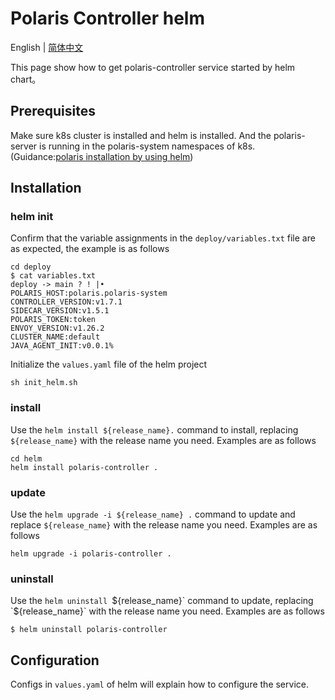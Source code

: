 # Polaris Controller helm

English | [简体中文](./README-zh.md)

This page show how to get polaris-controller service started by helm chart。

## Prerequisites
Make sure k8s cluster is installed and helm is installed. And the polaris-server is running in the polaris-system namespaces of k8s.
(Guidance:[polaris installation by using helm](https://github.com/polarismesh/polaris/tree/main/release/cluster/helm))

## Installation
### helm init
Confirm that the variable assignments in the `deploy/variables.txt` file are as expected, the example is as follows
```shell
cd deploy
$ cat variables.txt                                                                                                                                                                                                                                                                               deploy -> main ? ! |•
POLARIS_HOST:polaris.polaris-system
CONTROLLER_VERSION:v1.7.1
SIDECAR_VERSION:v1.5.1
POLARIS_TOKEN:token
ENVOY_VERSION:v1.26.2
CLUSTER_NAME:default
JAVA_AGENT_INIT:v0.0.1% 
```
Initialize the `values.yaml` file of the helm project
```shell
sh init_helm.sh
```

### install
Use the `helm install ${release_name}.` command to install, replacing `${release_name}` with the release name you need.
Examples are as follows
```shell
cd helm
helm install polaris-controller .
```

### update
Use the `helm upgrade -i ${release_name} .` command to update and replace `${release_name}` with the release name you need.
Examples are as follows
```shell
helm upgrade -i polaris-controller .
```

### uninstall
Use the `helm uninstall `${release_name}` command to update, replacing `${release_name}` with the release name you need.
Examples are as follows
```shell
$ helm uninstall polaris-controller
```

## Configuration
Configs in `values.yaml` of helm will explain how to configure the service.
